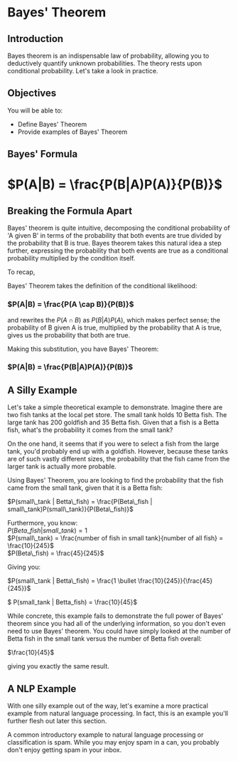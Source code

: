 
# Bayes' Theorem

## Introduction

Bayes theorem is an indispensable law of probability, allowing you to deductively quantify unknown probabilities. The theory rests upon conditional probability. Let's take a look in practice.

## Objectives

You will be able to:

* Define Bayes' Theorem
* Provide examples of Bayes' Theorem

## Bayes' Formula

# $P(A|B) = \frac{P(B|A)P(A)}{P(B)}$

## Breaking the Formula Apart

Bayes' theorem is quite intuitive, decomposing the conditional probability of 'A given B' in terms of the probability that both events are true divided by the probability that B is true. Bayes theorem takes this natural idea a step further, expressing the probability that both events are true as a conditional probability multiplied by the condition itself.

To recap, 

Bayes' Theorem takes the definition of the conditional likelihood:

### $P(A|B) = \frac{P(A \cap B)}{P(B)}$

and rewrites the $P(A \cap B)$ as $P(B|A)P(A)$, which makes perfect sense; the probability of B given A is true, multiplied by the probability that A is true, gives us the probability that both are true.

Making this substitution, you have Bayes' Theorem:

### $P(A|B) = \frac{P(B|A)P(A)}{P(B)}$


## A Silly Example

Let's take a simple theoretical example to demonstrate. Imagine there are two fish tanks at the local pet store. The small tank holds 10 Betta fish.  The large tank has 200 goldfish and 35 Betta fish. Given that a fish is a Betta fish, what's the probability it comes from the small tank? 

On the one hand, it seems that if you were to select a fish from the large tank, you'd probably end up with a goldfish. However, because these tanks are of such vastly different sizes, the probability that the fish came from the larger tank is actually more probable. 

Using Bayes' Theorem, you are looking to find the probability that the fish came from the small tank, given that it is a Betta fish:

$P(small\_tank | Betta\_fish) = \frac{P(Beta\_fish | small\_tank)P(small\_tank)}{P(Beta\_fish)}$  

Furthermore, you know:  
$P(Beta\_fish | small\_tank) = 1$  
$P(small\_tank) = \frac{number of fish in small tank}{number of all fish} = \frac{10}{245}$  
$P(Beta\_fish) = \frac{45}{245}$

Giving you:

$P(small\_tank | Betta\_fish) = \frac{1 \bullet \frac{10}{245}}{\frac{45}{245}}$  

$ P(small\_tank | Betta\_fish) = \frac{10}{45}$  

While concrete, this example fails to demonstrate the full power of Bayes' theorem since you had all of the underlying information, so you don't even need to use Bayes' theorem. You could have simply looked at the number of Betta fish in the small tank versus the number of Betta fish overall:   

$\frac{10}{45}$  

giving you exactly the same result.

## A NLP Example

With one silly example out of the way, let's examine a more practical example from natural language processing. In fact, this is an example you'll further flesh out later this section.

A common introductory example to natural language processing or classification is spam. While you may enjoy spam in a can, you probably don't enjoy getting spam in your inbox. 
